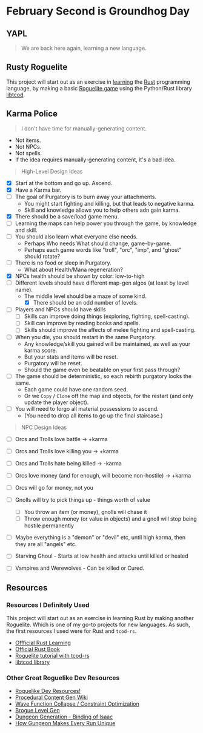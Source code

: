 # February Second is Groundhog Day

## YAPL

> We are back here again, learning a new language.


## Rusty Roguelite

This project will start out as an exercise in [learning](https://www.rust-lang.org/learn/) the [Rust](https://doc.rust-lang.org/book/title-page.html) programming language, by making a basic [Roguelite
game](https://tomassedovic.github.io/roguelike-tutorial/) using the Python/Rust library [libtcod](https://github.com/libtcod/libtcod).


## Karma Police

> I don't have time for manually-generating content.

* Not items.
* Not NPCs.
* Not spells.
* If the idea requires manually-generating content, it's a bad idea.


> High-Level Design Ideas

* [X] Start at the bottom and go up. Ascend.
* [X] Have a Karma bar.
* [ ] The goal of Purgatory is to burn away your attachments.
  * You might start fighting and killing, but that leads to negative karma.
  * Skill and knowledge allows you to help others adn gain karma.
* [X] There should be a save/load game menu.
* [ ] Learning the maps can help power you through the game, by knowledge and skill.
* [ ] You should also learn what everyone else needs.
  * Perhaps Who needs What should change, game-by-game.
  * Perhaps each game words like "troll", "orc", "imp", and "ghost" should rotate?
* [ ] There is no food or sleep in Purgatory.
  * What about Health/Mana regeneration?
* [X] NPCs health should be shown by color: low-to-high
* [ ] Different levels should have different map-gen algos (at least by level name).
  * The middle level should be a maze of some kind.
    * [X] There should be an odd number of levels.
* [ ] Players and NPCs should have skills
  * [ ] Skills can improve doing things (exploring, fighting, spell-casting).
  * [ ] Skill can improve by reading books and spells.
  * [ ] Skills should improve the affects of melee fighting and spell-casting.
* [ ] When you die, you should restart in the same Purgatory.
  * Any knowledge/skill you gained will be maintained, as well as your karma score.
  * But your stats and items will be reset.
  * Purgatory will be reset.
  * Should the game even be beatable on your first pass through?
* [ ] The game should be deterministic, so each rebirth purgatory looks the same.
  * Each game could have one random seed.
  * Or we `Copy` / `Clone` off the map and objects, for the restart (and only update the player object).
* [ ] You will need to forgo all material possessions to ascend.
  * (You need to drop all items to go up the final staircase.)


> NPC Design Ideas

* [ ] Orcs and Trolls love battle -> +karma
* [ ] Orcs and Trolls love killing you -> +karma
* [ ] Orcs and Trolls hate being killed -> -karma
* [ ] Orcs love money (and for enough, will become non-hostile) -> +karma
* [ ] Orcs will go for money, not you
* [ ] Gnolls will try to pick things up - things worth of value
  * [ ] You throw an item (or money), gnolls will chase it
  * [ ] Throw enough money (or value in objects) and a gnoll will stop being hostile permanently
* [ ] Maybe everything is a "demon" or "devil" etc, until high karma, then they are all "angels" etc.
* [ ] Starving Ghoul - Starts at low health and attacks until killed or healed
* [ ] Vampires and Werewolves - Can be killed or Cured.


## Resources


### Resources I Definitely Used

This project will start out as an exercise in learning Rust by making another Roguelite. Which is one of
my go-to projects for new languages. As such, the first resources I used were for Rust and `tcod-rs`.

* [Offficial Rust Learning](https://www.rust-lang.org/learn/)
* [Official Rust Book](https://doc.rust-lang.org/book/title-page.html)
* [Roguelite tutorial with tcod-rs](https://tomassedovic.github.io/roguelike-tutorial/)
* [libtcod library](https://github.com/libtcod/libtcod)


### Other Great Roguelike Dev Resources

* [Roguelike Dev Resources!](https://github.com/marukrap/RoguelikeDevResources)
* [Procedural Content Gen Wiki](http://pcg.wikidot.com/category-pcg-algorithms)
* [Wave Function Collapse / Constraint Optimization](https://bfnightly.bracketproductions.com/chapter_33.html)
* [Brogue Level Gen](https://www.rockpapershotgun.com/how-do-roguelikes-generate-levels)
* [Dungeon Generation - Binding of Isaac](https://www.boristhebrave.com/2020/09/12/dungeon-generation-in-binding-of-isaac/)
* [How Gungeon Makes Every Run Unique](https://www.cbr.com/enter-the-gungeon-variety-indie-roguelike/)

